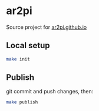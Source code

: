 # ar2pi

Source project for [ar2pi.github.io](https://ar2pi.github.io)

## Local setup

```sh
make init
```

## Publish

git commit and push changes, then: 
```sh
make publish
```
